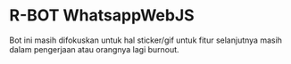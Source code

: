 # R-BOT WhatsappWebJS
Bot ini masih difokuskan untuk hal sticker/gif untuk fitur selanjutnya masih dalam pengerjaan atau orangnya lagi burnout.
